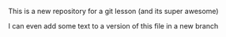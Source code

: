 This is a new repository for a git lesson (and its super awesome)

I can even add some text to a version of this file in a new branch
